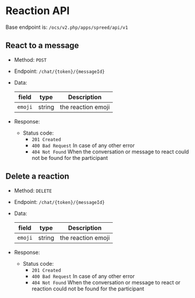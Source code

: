 # Reaction API

Base endpoint is: `/ocs/v2.php/apps/spreed/api/v1`

## React to a message

* Method: `POST`
* Endpoint: `/chat/{token}/{messageId}`
* Data:

    field | type | Description
    ---|---|---
    `emoji` | string | the reaction emoji

* Response:
    - Status code:
        + `201 Created`
        + `400 Bad Request` In case of any other error
        + `404 Not Found` When the conversation or message to react could not be found for the participant

## Delete a reaction

* Method: `DELETE`
* Endpoint: `/chat/{token}/{messageId}`
* Data:

    field | type | Description
    ---|---|---
    `emoji` | string | the reaction emoji

* Response:
    - Status code:
        + `201 Created`
        + `400 Bad Request` In case of any other error
        + `404 Not Found` When the conversation or message to react or reaction could not be found for the participant
